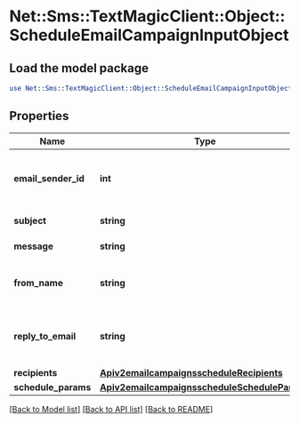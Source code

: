 # Net::Sms::TextMagicClient::Object::ScheduleEmailCampaignInputObject

## Load the model package
```perl
use Net::Sms::TextMagicClient::Object::ScheduleEmailCampaignInputObject;
```

## Properties
Name | Type | Description | Notes
------------ | ------------- | ------------- | -------------
**email_sender_id** | **int** | Email sender ID from your configured senders. | [optional] 
**subject** | **string** | Email subject line. | [optional] 
**message** | **string** | HTML email content. | [optional] 
**from_name** | **string** | Optional custom sender name. | [optional] 
**reply_to_email** | **string** | Optional custom reply-to email address. | [optional] 
**recipients** | [**Apiv2emailcampaignsscheduleRecipients**](Apiv2emailcampaignsscheduleRecipients.md) |  | [optional] 
**schedule_params** | [**Apiv2emailcampaignsscheduleScheduleParams**](Apiv2emailcampaignsscheduleScheduleParams.md) |  | [optional] 

[[Back to Model list]](../README.md#documentation-for-models) [[Back to API list]](../README.md#documentation-for-api-endpoints) [[Back to README]](../README.md)


